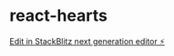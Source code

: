 # react-hearts

[Edit in StackBlitz next generation editor ⚡️](https://stackblitz.com/~/github.com/jjingofarouk/react-hearts)
